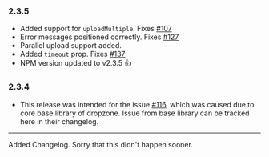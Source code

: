 ### 2.3.5
- Added support for `uploadMultiple`. Fixes [#107](https://github.com/rowanwins/vue-dropzone/issues/107)
- Error messages positioned correctly. Fixes [#127](https://github.com/rowanwins/vue-dropzone/issues/127)
- Parallel upload support added.
- Added `timeout` prop. Fixes [#137](https://github.com/rowanwins/vue-dropzone/issues/137) 
- NPM version updated to v2.3.5 :+1:

### 2.3.4
- This release was intended for the issue [#116](https://github.com/rowanwins/vue-dropzone/issues/116), which was caused due to core base library of dropzone. Issue from base library can be tracked here in their changelog.

---
Added Changelog. Sorry that this didn't happen sooner.
